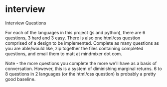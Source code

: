 interview
=========

Interview Questions

For each of the languages in this project (js and python), there are 6 questions, 3 hard and 3 easy. 
There is also one html/css question comprised of a design to be implemented.
Complete as many questions as you are able/would like, 
zip together the files containing completed questions, 
and email them to matt at mindmixer dot com.

Note - the more questions you complete the more we'll have as a basis of conversation. 
However, this is a system of diminishing marginal returns. 
6 to 8 questions in 2 languages (or the html/css question) is probably a pretty good baseline.
